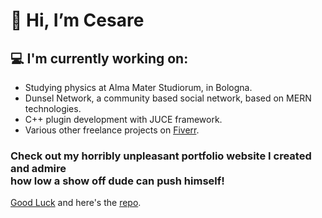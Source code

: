 # 👋 Hi, I’m Cesare

## 💻 I'm currently working on:
- Studying physics at Alma Mater Studiorum, in Bologna.
- Dunsel Network, a community based social network, based on MERN technologies.
- C++ plugin development with JUCE framework.
- Various other freelance projects on [Fiverr](https://it.fiverr.com/cesaresabattini).

### Check out my horribly unpleasant portfolio website I created and admire <br> how low a show off dude can push himself!
[Good Luck](https://fullstackdunsel.com/)
and here's the [repo](https://github.com/CesareSabattini/fullstackdunsel-portfolio).
